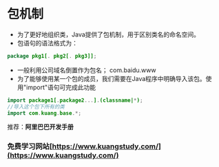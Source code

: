 # 包机制

- 为了更好地组织类，Java提供了包机制，用于区别类名的命名空间。
- 包语句的语法格式为：

```java
package pkg1[. pkg2[. pkg3]];
```

- 一般利用公司域名倒置作为包名；	com.baidu.www
- 为了能够使用某一个包的成员，我们需要在Java程序中明确导入该包。使用"import"语句可完成此功能

```java
import package1[.package2...].(classname|*);
//导入这个包下所有的类
import com.kuang.base.*;
```

推荐：**阿里巴巴开发手册**

### 免费学习网站[https://www.kuangstudy.com/](https://www.kuangstudy.com/)